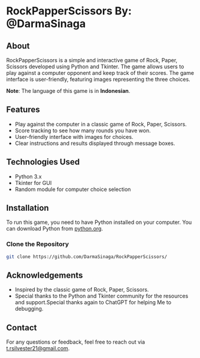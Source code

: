 # RockPapperScissors By: @DarmaSinaga

## About
RockPapperScissors is a simple and interactive game of Rock, Paper, Scissors developed using Python and Tkinter. The game allows users to play against a computer opponent and keep track of their scores. The game interface is user-friendly, featuring images representing the three choices.

**Note**: The language of this game is in **Indonesian**.

## Features
- Play against the computer in a classic game of Rock, Paper, Scissors.
- Score tracking to see how many rounds you have won.
- User-friendly interface with images for choices.
- Clear instructions and results displayed through message boxes.

## Technologies Used
- Python 3.x
- Tkinter for GUI
- Random module for computer choice selection

## Installation
To run this game, you need to have Python installed on your computer. You can download Python from [python.org](https://www.python.org/).

### Clone the Repository
```bash
git clone https://github.com/DarmaSinaga/RockPapperScissors/
```
## Acknowledgements
- Inspired by the classic game of Rock, Paper, Scissors.
- Special thanks to the Python and Tkinter community for the resources and support.Special thanks again to ChatGPT for helping Me to debugging.

## Contact
For any questions or feedback, feel free to reach out via t.rsilvester21@gmail.com.
